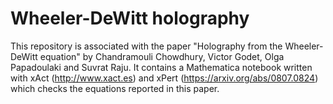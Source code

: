 # Wheeler-DeWitt holography

This repository is associated with the paper "Holography from the Wheeler-DeWitt equation" by Chandramouli Chowdhury, Victor Godet, Olga Papadoulaki and Suvrat Raju. It contains a Mathematica notebook written with xAct (http://www.xact.es) and xPert (https://arxiv.org/abs/0807.0824) which checks the equations reported in this paper.
